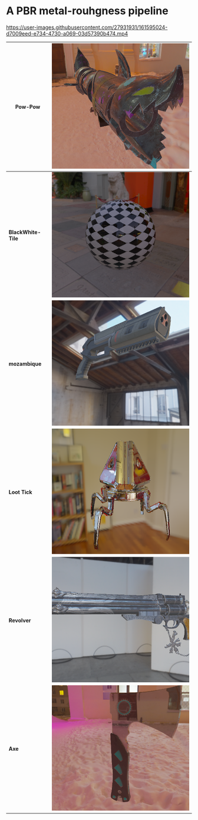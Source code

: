 # A PBR metal-rouhgness pipeline





https://user-images.githubusercontent.com/27931931/161595024-d7009eed-e734-4730-a069-03d57390b474.mp4




| Pow-Pow             | ![](https://github.com/Jack12xl/public_file/blob/master/cis561/Results/jinx.png)       |
| ------------------- | ----------------------------- |
| **BlackWhite-Tile** | ![](https://github.com/Jack12xl/public_file/blob/master/cis561/Results/blackwhite.png) |
| **mozambique**      | ![](https://github.com/Jack12xl/public_file/blob/master/cis561/Results/Mozam.png)      |
| **Loot Tick**       | ![](https://github.com/Jack12xl/public_file/raw/master/cis561/Results/lootTick.png)      |
| **Revolver**        | ![](https://github.com/Jack12xl/public_file/blob/master/cis561/Results/revolver.png)   |
| **Axe**             | ![](https://github.com/Jack12xl/public_file/blob/master/cis561/Results/axe.png)        |
